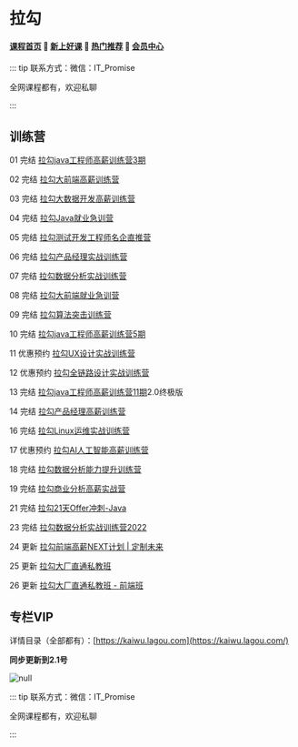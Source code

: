 # 拉勾

#### [**课程首页**](../../README.md) 💖 [**新上好课**](./xshk.md) 💖 [**热门推荐**](./rmtj.md) 💖 [**会员中心**](./vip.md)

::: tip
联系方式：微信：IT_Promise

全网课程都有，欢迎私聊

 

:::

## 训练营

01 完结 [拉勾java工程师高薪训练营3期](https://kaiwu.lagou.com/java_architect.html)

02 完结 [拉勾大前端高薪训练营](https://kaiwu.lagou.com/fe_enhancement.html)

03 完结 [拉勾大数据开发高薪训练营](https://kaiwu.lagou.com/data_enhancement.html)

04 完结 [拉勾Java就业急训营](https://kaiwu.lagou.com/java_basic.html)

05 完结 [拉勾测试开发工程师名企直推营](https://kaiwu.lagou.com/test_engineer.html)

06 完结 [拉勾产品经理实战训练营](https://kaiwu.lagou.com/pm_essential.html)

07 完结 [拉勾数据分析实战训练营](https://kaiwu.lagou.com/data_analysis.html)

08 完结 [拉勾大前端就业急训营](https://kaiwu.lagou.com/fe_essential.html)

09 完结 [拉勾算法突击训练营](https://kaiwu.lagou.com/suanfa.html)

10 完结 [拉勾java工程师高薪训练营5期](https://kaiwu.lagou.com/java_architect.html)

11 优惠预约 [拉勾UX设计实战训练营](https://kaiwu.lagou.com/ux_design.html)

12 优惠预约 [拉勾全链路设计实战训练营](https://kaiwu.lagou.com/whole_link.html)

13 完结 [拉勾java工程师高薪训练营11期](https://kaiwu.lagou.com/java_architect.html)2.0终极版

14 完结 [拉勾产品经理高薪训练营](https://edu.lagou.com/growth/sem/pm__enhancement.html)

16 完结 [拉勾Linux运维实战训练营](https://edu.lagou.com/growth/sem/operations.html)

17 优惠预约 [拉勾AI人工智能高薪训练营](https://edu.lagou.com/growth/sem/AI.html)

18 完结 [拉勾数据分析能力提升训练营](https://edu.lagou.com/growth/sem/analysis_promote.html)

19 完结 [拉勾商业分析高薪实战营](https://www.yuque.com/office/yuque/0/2022/pdf/2675213/1645583479916-f56a7453-4537-4f3b-84db-332ab5275e35.pdf?from=https%3A%2F%2Fwww.yuque.com%2Fxiedaimala%2Ffile%2Fpic%2Fedit)

21 完结 [拉勾21天Offer冲刺-Java](https://edu.lagou.com/kw/mocha/view/KYTVTXNG)

23 完结 [拉勾数据分析实战训练营2022](https://kaiwu.lagou.com/data_analysis.html)

24 更新 [拉勾前端高薪NEXT计划 | 定制未来](https://edu.lagou.com/growth/sem/fe-next.html)

25 更新 [拉勾大厂直通私教班](https://edu.lagou.com/growth/sem/offer.html)

26 更新 [拉勾大厂直通私教班 - 前端班](https://www.yuque.com/docs/share/9141058f-f30f-4c10-8232-39c1d745a951?#)

## 专栏VIP

详情目录（全部都有）：[https://kaiwu.lagou.com](https://kaiwu.lagou.com/)

**同步更新到2.1号**

![null](http://leaaiv.cn/media/202207//1657012589.8744888.png)



::: tip
联系方式：微信：IT_Promise

全网课程都有，欢迎私聊

 

:::